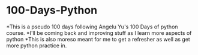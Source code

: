 # 100-Days-Python

*This is a pseudo 100 days following Angelu Yu's 100 Days of python course.
*I'll be coming back and improving stuff as I learn more aspects of python
*This is also moreso meant for me to get a refresher as well as get more python practice in.
